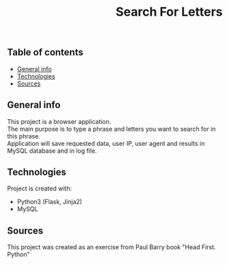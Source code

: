 <h1 align="right">Search For Letters</h1><br>

## Table of contents
* [General info](#general-info)
* [Technologies](#technologies)
* [Sources](#sources)

## General info
This project is a browser application.  
The main purpose is to type a phrase and letters you want to search for in this phrase.  
Application will save requested data, user IP, user agent and results in MySQL database and in log file.   
	
## Technologies
Project is created with:
* Python3 (Flask, Jinja2)
* MySQL

## Sources
This project was created as an exercise from Paul Barry book "Head First. Python"
